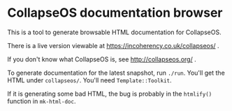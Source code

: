 # CollapseOS documentation browser

This is a tool to generate browsable HTML documentation for CollapseOS.

There is a live version viewable at https://incoherency.co.uk/collapseos/ .

If you don't know what CollapseOS is, see http://collapseos.org/ .

To generate documentation for the latest snapshot, run `./run`. You'll get the HTML
under `collapseos/`. You'll need `Template::Toolkit`.

If it is generating some bad HTML, the bug is probably in the `htmlify()` function in `mk-html-doc`.
